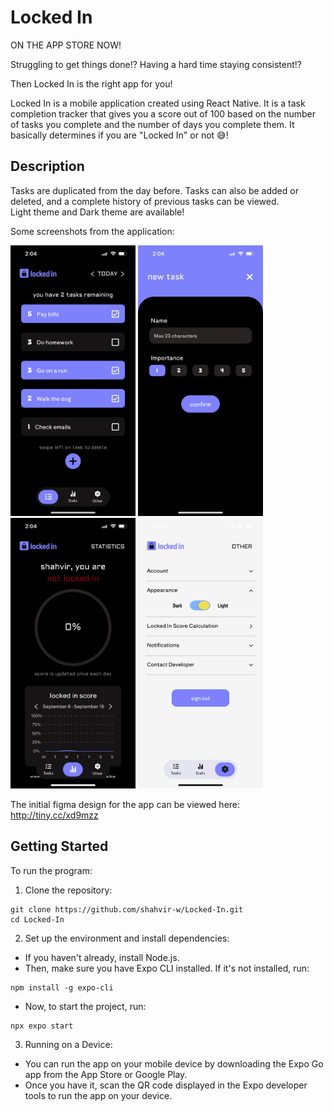 # Locked In

ON THE APP STORE NOW!

Struggling to get things done!? Having a hard time staying consistent!?

Then Locked In is the right app for you!

Locked In is a mobile application created using React Native. It is a task completion 
tracker that gives you a score out of 100 based on the number of tasks you complete and the number of days you
complete them. It basically determines if you are "Locked In" or not 😅!

## Description

Tasks are duplicated from the day before. Tasks can also be added or deleted, and a complete history of previous tasks can be viewed.<br/>Light theme and Dark theme are available!

Some screenshots from the application:

<img src="screenshots/unnamed.jpg" alt="image1" width="200"/> <img src="screenshots/unnamed-2.jpg" alt="image3" width="200"/> <img src="screenshots/unnamed-1.jpg" alt="image2" width="200"/> <img src="screenshots/unnamed-3.jpg" alt="image4" width="200"/>

The initial figma design for the app can be viewed here:
http://tiny.cc/xd9mzz

## Getting Started

To run the program:

1. Clone the repository:

 ```
 git clone https://github.com/shahvir-w/Locked-In.git
 cd Locked-In
 ```

2. Set up the environment and install dependencies:
- If you haven't already, install Node.js.
- Then, make sure you have Expo CLI installed. If it's not installed, run:
 
 ```
npm install -g expo-cli
 ```

- Now, to start the project, run:
 
 ```
npx expo start
 ```

3. Running on a Device:
- You can run the app on your mobile device by downloading the Expo Go app from the App Store or Google Play.
- Once you have it, scan the QR code displayed in the Expo developer tools to run the app on your device.
